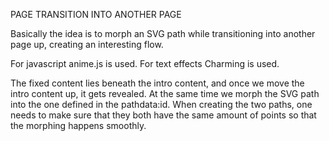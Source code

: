 PAGE TRANSITION INTO ANOTHER PAGE

Basically the idea is to morph an SVG path while transitioning into another page up, creating an interesting flow. 

For javascript anime.js is used.
For text effects Charming is used.

The fixed content lies beneath the intro content, and once we move the intro content up, it gets revealed. At the same time we morph the SVG path into the one defined in the pathdata:id. When creating the two paths, one needs to make sure that they both have the same amount of points so that the morphing happens smoothly.